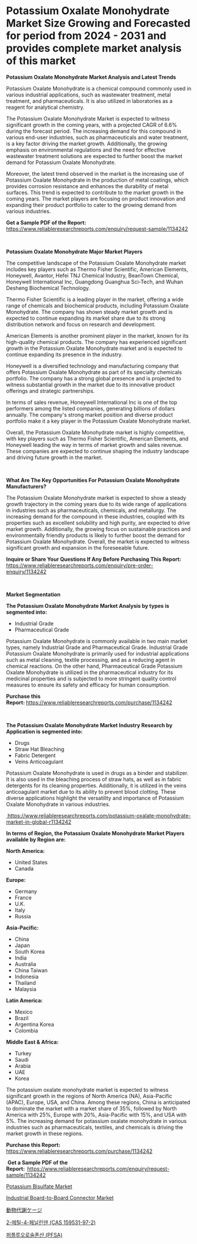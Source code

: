 <p><h1>Potassium Oxalate Monohydrate Market Size Growing and Forecasted for period from 2024 - 2031 and provides complete market analysis of this market</h1></p><p><strong>Potassium Oxalate Monohydrate Market Analysis and Latest Trends</strong></p>
<p><p>Potassium Oxalate Monohydrate is a chemical compound commonly used in various industrial applications, such as wastewater treatment, metal treatment, and pharmaceuticals. It is also utilized in laboratories as a reagent for analytical chemistry.</p><p>The Potassium Oxalate Monohydrate Market is expected to witness significant growth in the coming years, with a projected CAGR of 6.6% during the forecast period. The increasing demand for this compound in various end-user industries, such as pharmaceuticals and water treatment, is a key factor driving the market growth. Additionally, the growing emphasis on environmental regulations and the need for effective wastewater treatment solutions are expected to further boost the market demand for Potassium Oxalate Monohydrate.</p><p>Moreover, the latest trend observed in the market is the increasing use of Potassium Oxalate Monohydrate in the production of metal coatings, which provides corrosion resistance and enhances the durability of metal surfaces. This trend is expected to contribute to the market growth in the coming years. The market players are focusing on product innovation and expanding their product portfolio to cater to the growing demand from various industries.</p></p>
<p><strong>Get a Sample PDF of the Report:&nbsp;</strong> <a href="https://www.reliableresearchreports.com/enquiry/request-sample/1134242">https://www.reliableresearchreports.com/enquiry/request-sample/1134242</a></p>
<p>&nbsp;</p>
<p><strong>Potassium Oxalate Monohydrate Major Market Players</strong></p>
<p><p>The competitive landscape of the Potassium Oxalate Monohydrate market includes key players such as Thermo Fisher Scientific, American Elements, Honeywell, Avantor, Hefei TNJ Chemical Industry, BeanTown Chemical, Honeywell International Inc, Guangdong Guanghua Sci-Tech, and Wuhan Desheng Biochemical Technology.</p><p>Thermo Fisher Scientific is a leading player in the market, offering a wide range of chemicals and biochemical products, including Potassium Oxalate Monohydrate. The company has shown steady market growth and is expected to continue expanding its market share due to its strong distribution network and focus on research and development.</p><p>American Elements is another prominent player in the market, known for its high-quality chemical products. The company has experienced significant growth in the Potassium Oxalate Monohydrate market and is expected to continue expanding its presence in the industry.</p><p>Honeywell is a diversified technology and manufacturing company that offers Potassium Oxalate Monohydrate as part of its specialty chemicals portfolio. The company has a strong global presence and is projected to witness substantial growth in the market due to its innovative product offerings and strategic partnerships.</p><p>In terms of sales revenue, Honeywell International Inc is one of the top performers among the listed companies, generating billions of dollars annually. The company's strong market position and diverse product portfolio make it a key player in the Potassium Oxalate Monohydrate market.</p><p>Overall, the Potassium Oxalate Monohydrate market is highly competitive, with key players such as Thermo Fisher Scientific, American Elements, and Honeywell leading the way in terms of market growth and sales revenue. These companies are expected to continue shaping the industry landscape and driving future growth in the market.</p></p>
<p>&nbsp;</p>
<p><strong>What Are The Key Opportunities For Potassium Oxalate Monohydrate Manufacturers?</strong></p>
<p><p>The Potassium Oxalate Monohydrate market is expected to show a steady growth trajectory in the coming years due to its wide range of applications in industries such as pharmaceuticals, chemicals, and metallurgy. The increasing demand for the compound in these industries, coupled with its properties such as excellent solubility and high purity, are expected to drive market growth. Additionally, the growing focus on sustainable practices and environmentally friendly products is likely to further boost the demand for Potassium Oxalate Monohydrate. Overall, the market is expected to witness significant growth and expansion in the foreseeable future.</p></p>
<p><strong>Inquire or Share Your Questions If Any Before Purchasing This Report:</strong> <a href="https://www.reliableresearchreports.com/enquiry/pre-order-enquiry/1134242">https://www.reliableresearchreports.com/enquiry/pre-order-enquiry/1134242</a></p>
<p>&nbsp;</p>
<p><strong>Market Segmentation</strong></p>
<p><strong>The Potassium Oxalate Monohydrate Market Analysis by types is segmented into:</strong></p>
<p><ul><li>Industrial Grade</li><li>Pharmaceutical Grade</li></ul></p>
<p><p>Potassium Oxalate Monohydrate is commonly available in two main market types, namely Industrial Grade and Pharmaceutical Grade. Industrial Grade Potassium Oxalate Monohydrate is primarily used for industrial applications such as metal cleaning, textile processing, and as a reducing agent in chemical reactions. On the other hand, Pharmaceutical Grade Potassium Oxalate Monohydrate is utilized in the pharmaceutical industry for its medicinal properties and is subjected to more stringent quality control measures to ensure its safety and efficacy for human consumption.</p></p>
<p><strong>Purchase this Report:&nbsp;</strong><a href="https://www.reliableresearchreports.com/purchase/1134242">https://www.reliableresearchreports.com/purchase/1134242</a></p>
<p>&nbsp;</p>
<p><strong>The Potassium Oxalate Monohydrate Market Industry Research by Application is segmented into:</strong></p>
<p><ul><li>Drugs</li><li>Straw Hat Bleaching</li><li>Fabric Detergent</li><li>Veins Anticoagulant</li></ul></p>
<p><p>Potassium Oxalate Monohydrate is used in drugs as a binder and stabilizer. It is also used in the bleaching process of straw hats, as well as in fabric detergents for its cleaning properties. Additionally, it is utilized in the veins anticoagulant market due to its ability to prevent blood clotting. These diverse applications highlight the versatility and importance of Potassium Oxalate Monohydrate in various industries.</p></p>
<p><a href="https://www.reliableresearchreports.com/potassium-oxalate-monohydrate-market-in-global-r1134242">&nbsp;https://www.reliableresearchreports.com/potassium-oxalate-monohydrate-market-in-global-r1134242</a></p>
<p><strong>In terms of Region, the Potassium Oxalate Monohydrate Market Players available by Region are:</strong></p>
<p>
    <p> <strong> North America: </strong>
        <ul>
            <li>United States</li>
            <li>Canada</li>
        </ul>
        </p> 
    <p> <strong> Europe: </strong>
        <ul>
            <li>Germany</li>
            <li>France</li>
            <li>U.K.</li>
            <li>Italy</li>
            <li>Russia</li>
        </ul>
        </p> 
    <p> <strong> Asia-Pacific: </strong>
        <ul>
            <li>China</li>
            <li>Japan</li>
            <li>South Korea</li>
            <li>India</li>
            <li>Australia</li>
            <li>China Taiwan</li>
            <li>Indonesia</li>
            <li>Thailand</li>
            <li>Malaysia</li>
        </ul>
        </p> 
    <p> <strong> Latin America: </strong>
        <ul>
            <li>Mexico</li>
            <li>Brazil</li>
            <li>Argentina Korea</li>
            <li>Colombia</li>
        </ul>
        </p> 
    <p> <strong> Middle East & Africa: </strong>
        <ul>
            <li>Turkey</li>
            <li>Saudi</li>
            <li>Arabia</li>
            <li>UAE</li>
            <li>Korea</li>
        </ul>
    </p>
    </p>
<p><p>The potassium oxalate monohydrate market is expected to witness significant growth in the regions of North America (NA), Asia-Pacific (APAC), Europe, USA, and China. Among these regions, China is anticipated to dominate the market with a market share of 35%, followed by North America with 25%, Europe with 20%, Asia-Pacific with 15%, and USA with 5%. The increasing demand for potassium oxalate monohydrate in various industries such as pharmaceuticals, textiles, and chemicals is driving the market growth in these regions.</p></p>
<p><strong>Purchase this Report: </strong><a href="https://www.reliableresearchreports.com/purchase/1134242">https://www.reliableresearchreports.com/purchase/1134242</a></p>
<p>&nbsp;<strong>Get a Sample PDF of the Report:&nbsp;&nbsp;</strong><a href="https://www.reliableresearchreports.com/enquiry/request-sample/1134242">https://www.reliableresearchreports.com/enquiry/request-sample/1134242</a></p>
<p><strong></strong></p>
<p><p><a href="https://github.com/HenrietteMills1/Market-Research-Report-List-1/blob/main/potassium-bisulfate-market.md">Potassium Bisulfate Market</a></p><p><a href="https://issuu.com/reportprime-2/docs/industrial-board-to-board-connector-market-size-20">Industrial Board-to-Board Connector Market</a></p><p><a href="https://github.com/avbqbctihcbe2/Market-Research-Report-List-2/blob/main/9851194104097.md">動物代謝ケージ</a></p><p><a href="https://github.com/Wesleyeilly8796202/Market-Research-Report-List-1/blob/main/615023897624.md">2-메틸-4-페닐린덴 (CAS 159531-97-2)</a></p><p><a href="https://github.com/asratman/Market-Research-Report-List-1/blob/main/570055297625.md">퍼플루오로술폰산 (PFSA)</a></p></p>